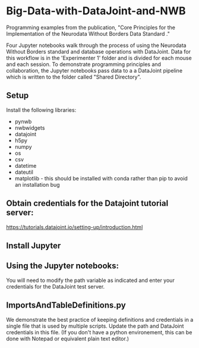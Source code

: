 # Big-Data-with-DataJoint-and-NWB
Programming examples from the publication, "Core Principles for the Implementation of the Neurodata Without Borders Data Standard ."

Four Jupyter notebooks walk through the process of using the Neurodata Without Borders standard and database operations with DataJoint. Data for this workflow is in the 'Experimenter 1' folder and is divided for each mouse and each session. To demonstrate programming principles and collaboration, the Jupyter notebooks pass data to a a DataJoint pipeline which is written to the folder called "Shared Directory".

## Setup
Install the following libraries:
* pynwb
* nwbwidgets
* datajoint
* h5py
* numpy
* os
* csv
* datetime
* dateutil
* matplotlib - this should be installed with conda rather than pip to avoid an installation bug

## Obtain credentials for the Datajoint tutorial server:
https://tutorials.datajoint.io/setting-up/introduction.html

## Install Jupyter

## Using the Jupyter notebooks:
You will need to modify the path variable as indicated and enter your credentials for the DataJoint test server.

## ImportsAndTableDefinitions.py
We demonstrate the best practice of keeping definitions and credentials in a single file that is used by multiple scripts.   Update the path and DataJoint credentials in this file.  (If you don't have a python environement, this can be done with Notepad or equivalent plain text editor.)
